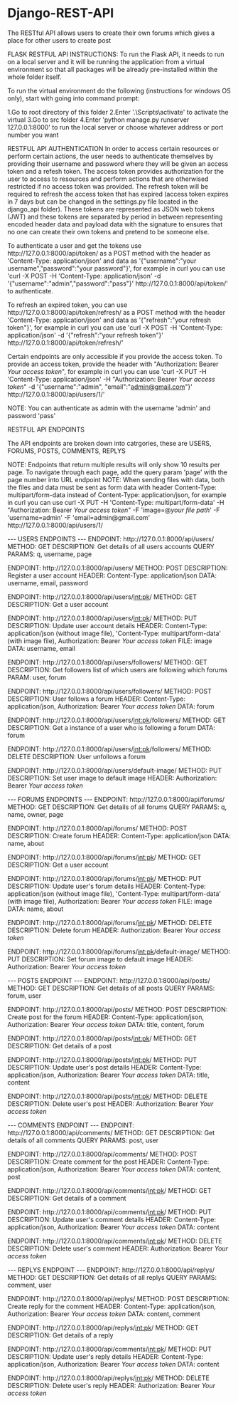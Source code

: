 # Django-REST-API

The RESTful API allows users to create their own forums which gives a place for other users to create post

FLASK RESTFUL API INSTRUCTIONS: To run the Flask API, it needs to run on a local server and it will be running the application from a virtual environment so that all packages will be already pre-installed within the whole folder itself.

To run the virtual environment do the following (instructions for windows OS only), start with going into command prompt:

1.Go to root directory of this folder
2.Enter '.\Scripts\activate' to activate the virtual
3.Go to src folder
4.Enter 'python manage.py runserver 127.0.0.1:8000' to run the local server or choose whatever address or port number you want

RESTFUL API AUTHENTICATION
In order to access certain resources or perform certain actions, the user needs to authenticate themselves by providing their username and password where they will be given an access token and a refesh token. The access token provides authorization for the user to access to resources and perform actions that are otherwised restricted if no access token was provided. The refresh token will be required to refresh the access token that has expired (access token expires in 7 days but can be changed in the settings.py file located in the django_api folder). These tokens are represented as JSON web tokens (JWT) and these tokens are separated by period in between representing encoded header data and payload data with the signature to ensures that no one can create their own tokens and pretend to be someone else.

To authenticate a user and get the tokens use http:<span></span>//127.0.0.1:8000/api/token/ as a POST method with the header as 'Content-Type: application/json' and data as '{"username":"your username","password":"your password"}', for example in curl you can use 'curl -X POST -H 'Content-Type: application/json' -d '{"username":"admin","password":"pass"}' http:<span></span>//127.0.0.1:8000/api/token/' to authenticate. 

To refresh an expired token, you can use http:<span></span>//127.0.0.1:8000/api/token/refresh/ as a POST method with the header 'Content-Type: application/json' and data as '{"refresh":"your refresh token"}', for example in curl you can use 'curl -X POST -H 'Content-Type: application/json' -d '{"refresh":"your refresh token"}' http:<span></span>//127.0.0.1:8000/api/token/refresh/'

Certain endpoints are only accessible if you provide the access token. To provide an access token, provide the header with "Authorization: Bearer *Your access token*", for example in curl you can use 'curl -X PUT -H 'Content-Type: application/json' -H "Authorization: Bearer *Your access token*" -d '{"username":"admin", "email":"admin@gmail.com"}' http:<span></span>//127.0.0.1:8000/api/users/1/'

NOTE: You can authenticate as admin with the username 'admin' and password 'pass'

RESTFUL API ENDPOINTS

The API endpoints are broken down into catrgories, these are USERS, FORUMS, POSTS, COMMENTS, REPLYS

NOTE: Endpoints that return multiple results will only show 10 results per page. To navigate through each page, add the query param 'page' with the page number into URL endpoint
NOTE: When sending files with data, both the files and data must be sent as form data with header Content-Type: multipart/form-data instead of Content-Type: application/json, for example in curl you can use curl -X PUT -H 'Content-Type: multipart/form-data' -H "Authorization: Bearer *Your access token*" -F 'image=@*your file path*' -F 'username=admin' -F 'email=admin@gmail.<span></span>com' http:<span></span>//127.0.0.1:8000/api/users/1/
 
--- USERS ENDPOINTS ---
ENDPOINT: http:<span></span>//127.0.0.1:8000/api/users/
METHOD: GET
DESCRIPTION: Get details of all users accounts
QUERY PARAMS: q, username, page

ENDPOINT: http:<span></span>//127.0.0.1:8000/api/users/
METHOD: POST
DESCRIPTION: Register a user account
HEADER: Content-Type: application/json
DATA: username, email, password

ENDPOINT: http:<span></span>//127.0.0.1:8000/api/users/<int:pk>/
METHOD: GET
DESCRIPTION: Get a user account

ENDPOINT: http:<span></span>//127.0.0.1:8000/api/users/<int:pk>/
METHOD: PUT
DESCRIPTION: Update user account details
HEADER: Content-Type: application/json (without image file), 'Content-Type: multipart/form-data' (with image file), Authorization: Bearer *Your access token*
FILE: image
DATA: username, email

ENDPOINT: http:<span></span>//127.0.0.1:8000/api/users/followers/
METHOD: GET
DESCRIPTION: Get followers list of which users are following which forums
PARAM: user, forum

ENDPOINT: http:<span></span>//127.0.0.1:8000/api/users/followers/
METHOD: POST
DESCRIPTION: User follows a forum
HEADER: Content-Type: application/json, Authorization: Bearer *Your access token*
DATA: forum

ENDPOINT: http:<span></span>//127.0.0.1:8000/api/users/<int:pk>/followers/
METHOD: GET
DESCRIPTION: Get a instance of a user who is following a forum
DATA: forum

ENDPOINT: http:<span></span>//127.0.0.1:8000/api/users/<int:pk>/followers/
METHOD: DELETE
DESCRIPTION: User unfollows a forum

ENDPOINT: http:<span></span>//127.0.0.1:8000/api/users/default-image/
METHOD: PUT
DESCRIPTION: Set user image to default image
HEADER: Authorization: Bearer *Your access token*

--- FORUMS ENDPOINTS ---
ENDPOINT: http:<span></span>//127.0.0.1:8000/api/forums/
METHOD: GET
DESCRIPTION: Get details of all forums
QUERY PARAMS: q, name, owner, page

ENDPOINT: http:<span></span>//127.0.0.1:8000/api/forums/
METHOD: POST
DESCRIPTION: Create forum
HEADER: Content-Type: application/json
DATA: name, about

ENDPOINT: http:<span></span>//127.0.0.1:8000/api/forums/<int:pk>/
METHOD: GET
DESCRIPTION: Get a user account

ENDPOINT: http:<span></span>//127.0.0.1:8000/api/forums/<int:pk>/
METHOD: PUT
DESCRIPTION: Update user's forum details
HEADER: Content-Type: application/json (without image file), 'Content-Type: multipart/form-data' (with image file), Authorization: Bearer *Your access token*
FILE: image
DATA: name, about

ENDPOINT: http:<span></span>//127.0.0.1:8000/api/forums/<int:pk>/
METHOD: DELETE
DESCRIPTION: Delete forum
HEADER: Authorization: Bearer *Your access token*

ENDPOINT: http:<span></span>//127.0.0.1:8000/api/forums/<int:pk>/default-image/
METHOD: PUT
DESCRIPTION: Set forum image to default image
HEADER: Authorization: Bearer *Your access token*

--- POSTS ENDPOINT ---
ENDPOINT: http:<span></span>//127.0.0.1:8000/api/posts/
METHOD: GET
DESCRIPTION: Get details of all posts
QUERY PARAMS: forum, user

ENDPOINT: http:<span></span>//127.0.0.1:8000/api/posts/
METHOD: POST
DESCRIPTION: Create post for the forum
HEADER: Content-Type: application/json, Authorization: Bearer *Your access token*
DATA: title, content, forum

ENDPOINT: http:<span></span>//127.0.0.1:8000/api/posts/<int:pk>/
METHOD: GET
DESCRIPTION: Get details of a post

ENDPOINT: http:<span></span>//127.0.0.1:8000/api/posts/<int:pk>/
METHOD: PUT
DESCRIPTION: Update user's post details
HEADER: Content-Type: application/json, Authorization: Bearer *Your access token*
DATA: title, content

ENDPOINT: http:<span></span>//127.0.0.1:8000/api/posts/<int:pk>/
METHOD: DELETE
DESCRIPTION: Delete user's post
HEADER: Authorization: Bearer *Your access token*

--- COMMENTS ENDPOINT ---
ENDPOINT: http:<span></span>//127.0.0.1:8000/api/comments/
METHOD: GET
DESCRIPTION: Get details of all comments
QUERY PARAMS: post, user

ENDPOINT: http:<span></span>//127.0.0.1:8000/api/comments/
METHOD: POST
DESCRIPTION: Create comment for the post
HEADER: Content-Type: application/json, Authorization: Bearer *Your access token*
DATA: content, post

ENDPOINT: http:<span></span>//127.0.0.1:8000/api/comments/<int:pk>/
METHOD: GET
DESCRIPTION: Get details of a comment

ENDPOINT: http:<span></span>//127.0.0.1:8000/api/comments/<int:pk>/
METHOD: PUT
DESCRIPTION: Update user's comment details
HEADER: Content-Type: application/json, Authorization: Bearer *Your access token*
DATA: content

ENDPOINT: http:<span></span>//127.0.0.1:8000/api/comments/<int:pk>/
METHOD: DELETE
DESCRIPTION: Delete user's comment
HEADER: Authorization: Bearer *Your access token*

--- REPLYS ENDPOINT ---
ENDPOINT: http:<span></span>//127.0.0.1:8000/api/replys/
METHOD: GET
DESCRIPTION: Get details of all replys
QUERY PARAMS: comment, user

ENDPOINT: http:<span></span>//127.0.0.1:8000/api/replys/
METHOD: POST
DESCRIPTION: Create reply for the comment
HEADER: Content-Type: application/json, Authorization: Bearer *Your access token*
DATA: content, comment

ENDPOINT: http:<span></span>//127.0.0.1:8000/api/replys/<int:pk>/
METHOD: GET
DESCRIPTION: Get details of a reply

ENDPOINT: http:<span></span>//127.0.0.1:8000/api/comments/<int:pk>/
METHOD: PUT
DESCRIPTION: Update user's reply details
HEADER: Content-Type: application/json, Authorization: Bearer *Your access token*
DATA: content

ENDPOINT: http:<span></span>//127.0.0.1:8000/api/replys/<int:pk>/
METHOD: DELETE
DESCRIPTION: Delete user's reply
HEADER: Authorization: Bearer *Your access token*

